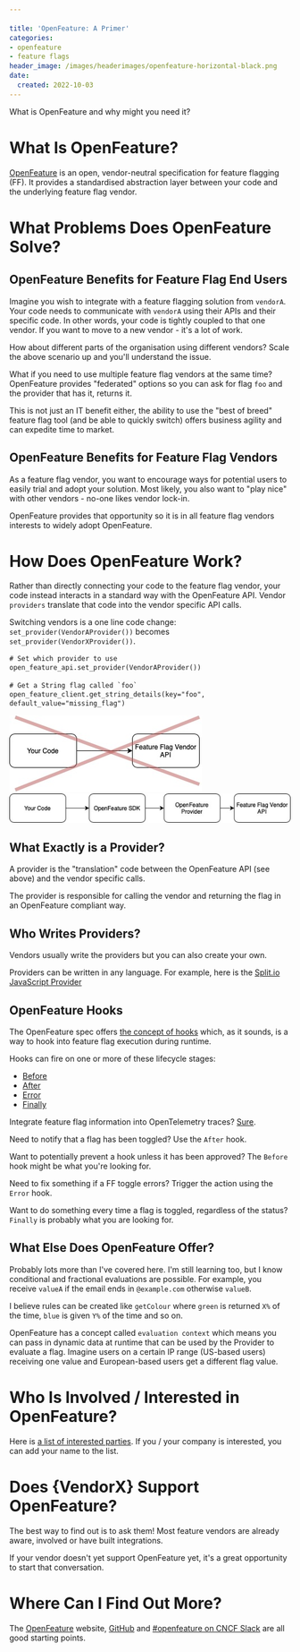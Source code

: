 ```yaml
---

title: 'OpenFeature: A Primer'
categories:
- openfeature
- feature flags
header_image: /images/headerimages/openfeature-horizontal-black.png
date:
  created: 2022-10-03
---
```


What is OpenFeature and why might you need it?

<!-- more -->

# What Is OpenFeature?

[OpenFeature](https://openfeature.dev) is an open, vendor-neutral specification for feature flagging (FF). It provides a standardised abstraction layer between your code and the underlying feature flag vendor.

# What Problems Does OpenFeature Solve?

## OpenFeature Benefits for Feature Flag End Users

Imagine you wish to integrate with a feature flagging solution from `vendorA`. Your code needs to communicate with `vendorA` using their APIs and their specific code. In other words, your code is tightly coupled to that one vendor. If you want to move to a new vendor - it's a lot of work.

How about different parts of the organisation using different vendors? Scale the above scenario up and you'll understand the issue.

What if you need to use multiple feature flag vendors at the same time? OpenFeature provides "federated" options so you can ask for flag `foo` and the provider that has it, returns it.

This is not just an IT benefit either, the ability to use the "best of breed" feature flag tool (and be able to quickly switch) offers business agility and can expedite time to market.

## OpenFeature Benefits for Feature Flag Vendors

As a feature flag vendor, you want to encourage ways for potential users to easily trial and adopt your solution. Most likely, you also want to "play nice" with other vendors - no-one likes vendor lock-in.

OpenFeature provides that opportunity so it is in all feature flag vendors interests to widely adopt OpenFeature.

# How Does OpenFeature Work?

Rather than directly connecting your code to the feature flag vendor, your code instead interacts in a standard way with the OpenFeature API. Vendor `providers` translate that code into the vendor specific API calls.

Switching vendors is a one line code change: `set_provider(VendorAProvider())` becomes `set_provider(VendorXProvider())`.

```
# Set which provider to use
open_feature_api.set_provider(VendorAProvider())

# Get a String flag called `foo`
open_feature_client.get_string_details(key="foo", default_value="missing_flag")
```

![openfeature_direct](../images/postimages/openfeature_direct.jpg)
![openfeature_new](../images/postimages/openfeature_new.jpg)

## What Exactly is a Provider?

A provider is the "translation" code between the OpenFeature API (see above) and the vendor specific calls.

The provider is responsible for calling the vendor and returning the flag in an OpenFeature compliant way.

## Who Writes Providers?

Vendors usually write the providers but you can also create your own.

Providers can be written in any language. For example, here is the [Split.io JavaScript Provider](https://github.com/splitio/split-openfeature-provider-js)

## OpenFeature Hooks

The OpenFeature spec offers [the concept of hooks](https://docs.openfeature.dev/docs/reference/concepts/hooks) which, as it sounds, is a way to hook into feature flag execution during runtime.

Hooks can fire on one or more of these lifecycle stages:

- [Before](https://docs.openfeature.dev/docs/reference/concepts/hooks/#before)
- [After](https://docs.openfeature.dev/docs/reference/concepts/hooks/#after)
- [Error](https://docs.openfeature.dev/docs/reference/concepts/hooks/#after)
- [Finally](https://docs.openfeature.dev/docs/reference/concepts/hooks/#after)

Integrate feature flag information into OpenTelemetry traces? [Sure](https://github.com/open-feature/js-sdk-contrib/tree/main/libs/hooks/open-telemetry).

Need to notify that a flag has been toggled? Use the `After` hook.

Want to potentially prevent a hook unless it has been approved? The `Before` hook might be what you're looking for.

Need to fix something if a FF toggle errors? Trigger the action using the `Error` hook.

Want to do something every time a flag is toggled, regardless of the status? `Finally` is probably what you are looking for.

## What Else Does OpenFeature Offer?

Probably lots more than I've covered here. I'm still learning too, but I know conditional and fractional evaluations are possible. For example, you receive `valueA` if the email ends in `@example.com` otherwise `valueB`.

I believe rules can be created like `getColour` where `green` is returned `X%` of the time, `blue` is given `Y%` of the time and so on.

OpenFeature has a concept called `evaluation context` which means you can pass in dynamic data at runtime that can be used by the Provider to evaluate a flag. Imagine users on a certain IP range (US-based users) receiving one value and European-based users get a different flag value.

# Who Is Involved / Interested in OpenFeature?

Here is [a list of interested parties](https://github.com/open-feature/community/blob/main/interested-parties.md). If you / your company is interested, you can add your name to the list.

# Does {VendorX} Support OpenFeature?

The best way to find out is to ask them! Most feature vendors are already aware, involved or have built integrations.

If your vendor doesn't yet support OpenFeature yet, it's a great opportunity to start that conversation.

# Where Can I Find Out More?

The [OpenFeature](https://openfeature.dev) website, [GitHub](https://github.com/open-feature) and [#openfeature on CNCF Slack](https://cloud-native.slack.com/archives/C0344AANLA1) are all good starting points.

